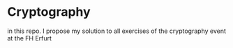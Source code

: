 # Cryptography
in this repo. I propose my solution to all exercises of the cryptography event at the FH Erfurt
